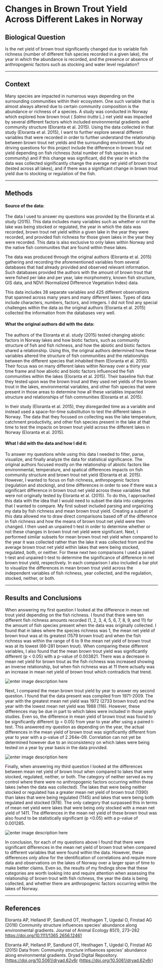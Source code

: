 ﻿# Changes in Brown Trout Yield Across Different Lakes in Norway

## Biological Question

Is the net yield of brown trout significantly changed due to variable fish richness (number of different fish species recorded in a given lake), the year in which the abundance is recorded, and the presence or absence of anthropogenic factors such as stocking and water level regulation?

<hr> 

## Context

Many species are impacted in numerous ways depending on the surrounding communities within their ecosystem. One such variable that is almost always altered due to certain community composition is the abundance or richness of a species. A study was conducted in Norway which explored how brown trout ( *Salmo trutta* L.) net yield was impacted by several different factors which included environmental gradients and community structure (Eloranta et al. 2015). Using the data collected in that study (Eloranta et al. 2015), I want to further explore several different variables that were recorded in order to further understand the relationship between brown trout net yields and the surrounding environment. My driving questions for this project include the difference in brown trout net yield  depending on fish richness (total number of fish species in a community) and if this change was significant, did the year in which the data was collected significantly change the average net yield of brown trout (tested across all lakes), and if there was a significant change in brown trout yield due to stocking or regulation of the fish.

<hr>

## Methods

#### Source of the data:

The data I used to answer my questions was provided by the Eloranta et al. study (2015). This data includes many variables such as whether or not the lake was being stocked or regulated, the year in which the data was recorded, brown trout net yield within a given lake in the year they were recorded, and provided fish richness for those given lakes in the year they were recorded. This data is also exclusive to only lakes within Norway and the native fish communities that are found within these lakes. 

The data was produced through the original authors (Eloranta et al. 2015) gathering and recording the aforementioned variables from several databases that had already provided and observed relevant information. Such databases provided the authors with the amount of brown trout that were fished per lake and per year, lake morphometry, known fish structure, GIS data, and NDVI (Normalized Difference Vegetation Index) data.

This data includes 38 separate variables and 425 different observations that spanned across many years and many different lakes. Types of data include characters, numbers, factors, and integers. I did not find any special challenges within the data as the original authors (Eloranta et al. 2015) collected the information from the databases very well.




#### What the original authors did with the data:

The authors of the Eloranta et al. study (2015) tested changing abiotic factors in Norway lakes and how biotic factors, such as community structure of fish and fish richness, and how the abiotic and biotic factors shared a relationship. Using this, the original authors determined how these variables altered the structure of fish communities and the relationships between the different species that inhabited them (Eloranta et al. 2015). Their focus was on many different lakes within Norway over a thirty year time frame and how abiotic and biotic factors influenced the fish communities within the lakes (Eloranta et al. 2015). Their baseline fish that they tested upon was the brown trout and they used net yields of the brown trout in the lakes, environmental variables, and other fish species that were present in those areas to determine how all these variables impacted structure and relationships of fish communities (Eloranta et al. 2015). 

In their study (Eloranta et al. 2015), they disregarded time as a variable and instead used a space-for-time substitution to test the different lakes in Norway. The data that they focused on collecting was the lake temperature, catchment productivity, and other fish species present in the lake at that time to test the impacts on brown trout yield across the different lakes in Norway (Eloranta et al. 2015).

#### What I did with the data and how I did it:

To answer my questions while using this data I needed to filter, parse, visualize, and finally analyze the data for statistical significance. The original authors focused mostly on the relationship of abiotic factors like environmental, temperature, and spatical differences impacts on fish community structure and brown trout net yield (Eloranta et al. 2015). However, I wanted to focus on fish richness, anthropogenic factors (regulation and stocking), and time differences in order to see if there was a significant difference in brown trout net yield across these variables that were not originally tested by Eloranta et al. (2015). To do this, I approached this data with the idea that I would need to subset the data into categories that I wanted to compare. My first subset included parsing and organizing my data by fish richness and mean brown trout yield. Creating a subset of this data allowed me to draw direct comparisons based off of the difference in fish richness and how the means of brown trout net yield were then changed. I then used an unpaired t-test in order to determine whether or not these changes in brown trout net yield were significant. Next, I performed similar subsets for mean brown trout net yield when compared to the year it was collected rather than the lake it was collected from and the average brown trout net yield within lakes that were being stocked, regulated, both, or neither. For these next two comparisons I used a paired t-test and unpaired t-test to determine the significance of difference in net brown trout yield, respectively. In each comparison I also included a bar plot to visualize the differences in mean brown trout yield across the independent variables of fish richness, year collected, and the regulation, stocked, neither, or both.

<hr>

## Results and Conclusions

 When answering my first question I looked at the difference in mean net trout yield depending on the fish richness. I found that there were ten different fish richness amounts recorded (1, 2, 3, 4, 5, 6, 7, 8, 9, and 11) for the amount of fish species present when the data was originally collected. I found that in lakes where the species richness was 1, the mean net yield of brown trout was at its greatest (1579 brown trout) and when the fish richness was within the range of 6 to 9 the mean net yield of brown trout was at its lowest (66-281 brown trout). When comparing these different variables, I also found that the mean brown trout yield was significantly different (p < 0.05) with a p-value of 0.003821. There was a decrease in mean net yield for brown trout as the fish richness was increased showing an inverse relationship, but when fish richness was at 11 there actually was an increase in mean net yield of brown trout which contradicts that trend.
 
![enter image description here](https://lh3.googleusercontent.com/b97gCa6g_McNJjcqmVw5Q2zoKNJX7Oza0d7bx4BwQUz8ki0FWNjZbedaMnOJHCXDom01VUuEHOMZ)

Next, I compared the mean brown trout yield by year to answer my second question. I found that the data present was compiled from 1971-2009. The year with the greatest mean net yield was 1972 (2733 brown trout) and the year with the lowest mean net yield was 1988 (116). However, these differences may be due in part to which lakes were included in those yearly studies. Even so, the difference in mean yield of brown trout was found to be significantly different (p < 0.05) from year to year after using a paired t-test. This answered my question as depending on the year, the actual differences in the mean yield of brown trout was significantly different from year to year with a p-value of 2.264e-09. Correlation can not yet be determined however due to an inconsistency on which lakes were being tested on a year by year basis in the data provided. 

![enter image description here](https://lh3.googleusercontent.com/VXsaeC8fjADd9YXWta_b6Ht6Cj2D910nnUcFQlPbG7DanIdg7PDF7IbYoTS0iEl0ZJpzyuAceY3h)

Finally, when answering my third question I looked at the differences between mean net yield of brown trout when compared to lakes that were stocked, regulated, neither, or both. The category of neither served as my control where there were no anthropogenic factors occurring within these lakes (when the data was collected). The lakes that were being neither stocked or regulated has a greater mean net yield of brown trout (1390) than lakes that were being regulated (1145) and lakes that were being both regulated and stocked (978). The only category that surpassed this in terms of mean net yield were lakes that were being only stocked with a mean net yield of 1411. The differences in the mean net yield of these brown trout was also found to be statistically significant (p <0.05) with a p-value of 0.001285. 

![enter image description here](https://lh3.googleusercontent.com/CDwFA-Eg5ka5BpHxGt17PgQIyt50FIptRpwkIgEnpsHmqR9KJH1OU6f2rpk7Lo3FqpM4ve8e-qht)

In conclusion, for each of my questions  above I found that there were significant differences in the mean net yield of brown trout when compared to different variables that were found within the data. However, these differences only allow for the identification of correlations and require more data and observations on the lakes of Norway over a larger span of time to make better claims. Even so, the results of my findings show that these categories are worth looking into and require attention when assessing the relationship of brown trout with fish richness, the year the data is being collected, and whether there are anthropogenic factors occurring within the lakes of Norway.

<hr>

## References

Eloranta AP, Helland IP, Sandlund OT, Hesthagen T, Ugedal O,
	Finstad AG (2016) Community structure influences species’ 
	abundance along environmental gradients. Journal of Animal
	Ecology 85(1), 273–282 [https://doi.org/10.1111/1365
	2656.12461](https://doi.org/10.1111/1365-2656.12461)

Eloranta AP, Helland IP, Sandlund OT, Hesthagen T, Ugedal O,
	Finstad AG (2015) Data from: Community structure influences
	species’ abundance along environmental gradients. Dryad
	Digital Repository. [https://doi.org/10.5061/dryad.62v6r
	(https://doi.org/10.5061/dryad.62v6r)
